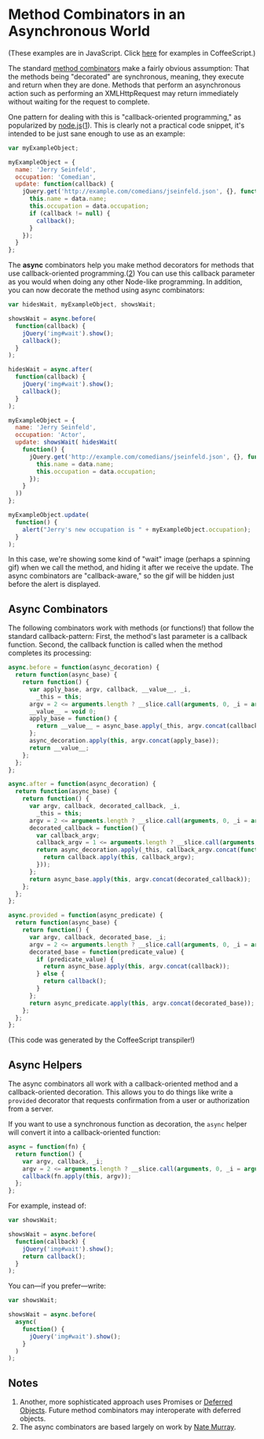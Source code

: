 Method Combinators in an Asynchronous World
===========================================

(These examples are in JavaScript. Click [here](https://github.com/raganwald/method-combinators/blob/master/doc/async.md#method-combinators-in-an-asynchronous-world) for examples in CoffeeScript.)

The standard [method combinators] make a fairly obvious assumption: That the methods being "decorated" are synchronous, meaning, they execute and return when they are done. Methods that perform an asynchronous action such as performing an XMLHttpRequest may return immediately without waiting for the request to complete.

[method combinators]: https://github.com/raganwald/method-combinators

One pattern for dealing with this is "callback-oriented programming," as popularized by [node.js][node]([1](#notes)). This is clearly not a practical code snippet, it's intended to be just sane enough to use as an example:

[node]: http://nodejs.org/

```javascript
var myExampleObject;

myExampleObject = {
  name: 'Jerry Seinfeld',
  occupation: 'Comedian',
  update: function(callback) {
    jQuery.get('http://example.com/comedians/jseinfeld.json', {}, function(data) {
      this.name = data.name;
      this.occupation = data.occupation;
      if (callback != null) {
        callback();
      }
    });
  }
};
```

The **async** combinators help you make method decorators for methods that use callback-oriented programming.([2](#notes)) You can use this callback parameter as you would when doing any other Node-like programming. In addition, you can now decorate the method using async combinators:

```javascript
var hidesWait, myExampleObject, showsWait;

showsWait = async.before(
  function(callback) {
    jQuery('img#wait').show();
    callback();
  }
);

hidesWait = async.after(
  function(callback) {
    jQuery('img#wait').show();
    callback();
  }
);

myExampleObject = {
  name: 'Jerry Seinfeld',
  occupation: 'Actor',
  update: showsWait( hidesWait(
    function() {
      jQuery.get('http://example.com/comedians/jseinfeld.json', {}, function(data) {
        this.name = data.name;
        this.occupation = data.occupation;
      });
    }
  ))
};

myExampleObject.update(
  function() {
    alert("Jerry's new occupation is " + myExampleObject.occupation);
  }
);
```

In this case, we're showing some kind of "wait" image (perhaps a spinning gif) when we call the method, and hiding it after we receive the update. The async combinators are "callback-aware," so the gif will be hidden just before the alert is displayed.

Async Combinators
-----------------

The following combinators work with methods (or functions!) that follow the standard callback-pattern: First, the method's last parameter is a callback function. Second, the callback function is called when the method completes its processing:

```javascript
async.before = function(async_decoration) {
  return function(async_base) {
    return function() {
      var apply_base, argv, callback, __value__, _i,
        _this = this;
      argv = 2 <= arguments.length ? __slice.call(arguments, 0, _i = arguments.length - 1) : (_i = 0, []), callback = arguments[_i++];
      __value__ = void 0;
      apply_base = function() {
        return __value__ = async_base.apply(_this, argv.concat(callback));
      };
      async_decoration.apply(this, argv.concat(apply_base));
      return __value__;
    };
  };
};

async.after = function(async_decoration) {
  return function(async_base) {
    return function() {
      var argv, callback, decorated_callback, _i,
        _this = this;
      argv = 2 <= arguments.length ? __slice.call(arguments, 0, _i = arguments.length - 1) : (_i = 0, []), callback = arguments[_i++];
      decorated_callback = function() {
        var callback_argv;
        callback_argv = 1 <= arguments.length ? __slice.call(arguments, 0) : [];
        return async_decoration.apply(_this, callback_argv.concat(function() {
          return callback.apply(this, callback_argv);
        }));
      };
      return async_base.apply(this, argv.concat(decorated_callback));
    };
  };
};

async.provided = function(async_predicate) {
  return function(async_base) {
    return function() {
      var argv, callback, decorated_base, _i;
      argv = 2 <= arguments.length ? __slice.call(arguments, 0, _i = arguments.length - 1) : (_i = 0, []), callback = arguments[_i++];
      decorated_base = function(predicate_value) {
        if (predicate_value) {
          return async_base.apply(this, argv.concat(callback));
        } else {
          return callback();
        }
      };
      return async_predicate.apply(this, argv.concat(decorated_base));
    };
  };
};
```

(This code was generated by the CoffeeScript transpiler!)

Async Helpers
-------------

The async combinators all work with a callback-oriented method and a callback-oriented decoration. This allows you to do things like write a `provided` decorator that requests confirmation from a user or authorization from a server.

If you want to use a synchronous function as decoration, the `async` helper will convert it into a callback-oriented function:

```javascript
async = function(fn) {
  return function() {
    var argv, callback, _i;
    argv = 2 <= arguments.length ? __slice.call(arguments, 0, _i = arguments.length - 1) : (_i = 0, []), callback = arguments[_i++];
    callback(fn.apply(this, argv));
  };
};
```

For example, instead of:

```javascript
var showsWait;

showsWait = async.before(
  function(callback) {
    jQuery('img#wait').show();
    return callback();
  }
);
```

You can—if you prefer—write:

```javascript
var showsWait;

showsWait = async.before(
  async(
    function() {
      jQuery('img#wait').show();
    }
  )
);
```

Notes
-----

1. Another, more sophisticated approach uses Promises or [Deferred Objects]. Future method combinators may interoperate with deferred objects.
2. The async combinators are based largely on work by [Nate Murray](https://github.com/jashmenn).

[Deferred Objects]:http://api.jquery.com/category/deferred-object/